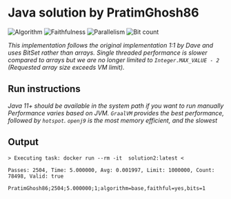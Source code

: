# Java solution by PratimGhosh86

![Algorithm](https://img.shields.io/badge/Algorithm-base-green)
![Faithfulness](https://img.shields.io/badge/Faithful-yes-green)
![Parallelism](https://img.shields.io/badge/Parallel-no-green)
![Bit count](https://img.shields.io/badge/Bits-1-green)

*This implementation follows the original implementation 1:1 by Dave and uses BitSet rather than arrays. Single threaded performance is slower compared to arrays but we are no longer limited to `Integer.MAX_VALUE - 2` (Requested array size exceeds VM limit).*

## Run instructions

*Java 11+ should be available in the system path if you want to run manually*
*Performance varies based on JVM. `GraalVM` provides the best performance, followed by `hotspot`. `openj9` is the most memory efficient, and the slowest*

## Output

```
> Executing task: docker run --rm -it  solution2:latest <

Passes: 2504, Time: 5.000000, Avg: 0.001997, Limit: 1000000, Count: 78498, Valid: true

PratimGhosh86;2504;5.000000;1;algorithm=base,faithful=yes,bits=1
```

